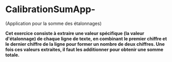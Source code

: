 # CalibrationSumApp-
(Application pour la somme des étalonnages)

**Cet exercice consiste à extraire une valeur spécifique (la valeur d'étalonnage) de chaque ligne de texte, en combinant le premier chiffre et le dernier chiffre de la ligne pour former un nombre de deux chiffres. Une fois ces valeurs extraites, il faut les additionner pour obtenir une somme totale.**

